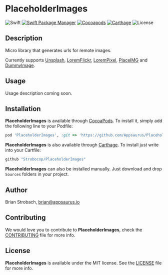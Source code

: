 # PlaceholderImages

![Swift](http://img.shields.io/badge/swift-4.1-orange.svg)
[![Swift Package Manager](https://img.shields.io/badge/SPM-compatible-4BC51D.svg?style=flat)](https://swift.org/package-manager/)
[![Cocoapods](https://img.shields.io/badge/Cocoapods-compatible-4BC51D.svg?style=flat)](https://github.com/Carthage/Carthage)
[![Carthage](https://img.shields.io/badge/Carthage-compatible-4BC51D.svg?style=flat)](https://github.com/Carthage/Carthage)
![License](http://img.shields.io/badge/license-MIT-CCCCCC.svg)

## Description
Micro library that generates urls for remote images.

Currently supports [Unsplash](https://www.unsplash.com), [LoremFlickr](https://loremflickr.com), [LoremPixel](http://lorempixel.com), [PlaceIMG](https://placeimg.com/) and [DummyImage](https://dummyimage.com).

## Usage

Usage description coming soon.

## Installation

**PlaceholderImages** is available through [CocoaPods](http://cocoapods.org). To install
it, simply add the following line to your Podfile:

```ruby
pod 'PlaceholderImages', :git => 'https://github.com/Appsaurus/PlaceholderImages'
```

**PlaceholderImages** is also available through [Carthage](https://github.com/Carthage/Carthage).
To install just write into your Cartfile:

```ruby
github "Strobocop/PlaceholderImages"
```

**PlaceholderImages** can also be installed manually. Just download and drop `Sources` folders in your project.

## Author

Brian Strobach, brian@appsaurus.io

## Contributing

We would love you to contribute to **PlaceholderImages**, check the [CONTRIBUTING](github.com/Strobocop/PlaceholderImages/blob/master/CONTRIBUTING.md) file for more info.

## License

**PlaceholderImages** is available under the MIT license. See the [LICENSE](github.com/Strobocop/PlaceholderImages/blob/master/LICENSE.md) file for more info.
